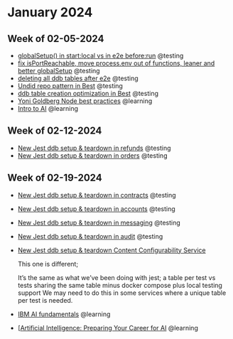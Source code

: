 # January 2024

## Week of 02-05-2024

* [globalSetup() in start:local vs in e2e before:run](https://github.com/helloextend/backend-service-template/pull/956) @testing
* [fix isPortReachable, move process.env out of functions, leaner and better globalSetup](https://github.com/helloextend/backend-service-template/pull/957) @testing
* [deleting all ddb tables after e2e](https://github.com/helloextend/backend-service-template/pull/959) @testing
* [Undid repo pattern in Best](https://github.com/helloextend/backend-service-template/pull/964) @testing
* [ddb table creation optimization in Best](https://github.com/helloextend/backend-service-template/pull/967) @testing
* [Yoni Goldberg Node best practices](https://github.com/goldbergyoni/nodebestpractices) @learning
* [Intro to AI](https://ole03.yourlearning.ibm.com/mod/scorm/player.php?a=661¤torg=articulate_rise&scoid=2831&display=popup&mode=normal&lang=en) @learning

## Week of 02-12-2024

* [New Jest ddb setup & teardown in refunds](https://github.com/helloextend/refunds-service/pull/492) @testing
* [New Jest ddb setup & teardown in orders](https://github.com/helloextend/orders-service/pull/774) @testing

## Week of 02-19-2024

* [New Jest ddb setup & teardown in contracts](https://github.com/helloextend/contracts-service/pull/623) @testing
* [New Jest ddb setup & teardown in accounts](https://github.com/helloextend/accounts-service/pull/560) @testing
* [New Jest ddb setup & teardown in messaging](https://github.com/helloextend/messaging-service/pull/407) @testing
* [New Jest ddb setup & teardown in audit](https://github.com/helloextend/audit-service/pull/331) @testing
* [New Jest ddb setup & teardown Content Configurability Service](https://github.com/helloextend/content-configurability-service/pull/384)

  This one is different;

  It’s the same as what we’ve been doing with jest; a table per test vs tests sharing the same table
  minus docker compose
  plus local testing support
  We may need to do this in some services where a unique table per test is needed.
* [IBM AI fundamentals](https://skills.yourlearning.ibm.com/activity/PLAN-7913EE1DB030) @learning
* [[Artificial Intelligence: Preparing Your Career for AI](https://www.udemy.com/course/artificial-intelligence-preparing-your-career-for-ai/) @learning

